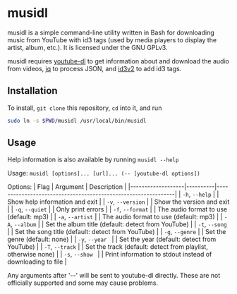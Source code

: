 # musidl
musidl is a simple command-line utility written in Bash for downloading music from YouTube with id3 tags (used by media players to display the artist, album, etc.). It is licensed under the GNU GPLv3.

musidl requires [youtube-dl](https://github.com/ytdl-org/youtube-dl) to get information about and download the audio from videos, [jq](https://github.com/stedolan/jq) to process JSON, and [id3v2](http://id3v2.sourceforge.net/) to add id3 tags.

## Installation

To install, `git clone` this repository, `cd` into it, and run
```sh
sudo ln -s $PWD/musidl /usr/local/bin/musidl
```

## Usage

Help information is also available by running `musidl --help`

Usage: `musidl [options]... [url]... (-- [youtube-dl options])`

Options:
| Flag              | Argument | Description                                                   |
|-------------------|----------|---------------------------------------------------------------|
| `-h`, `--help`    |          | Show help information and exit                                |
| `-v`, `--version` |          | Show the version and exit                                     |
| `-q`, `--quiet`   |          | Only print errors                                             |
| `-f`, `--format`  | <fmt>    | The audio format to use (default: mp3)                        |
| `-a`, `--artist`  | <name>   | The audio format to use (default: mp3)                        |
| `-A`, `--album`   | <name>   | Set the album title (default: detect from YouTube)            |
| `-t`, `--song `   | <name>   | Set the song title (default: detect from YouTube)             |
| `-g`, `--genre`   | <name>   | Set the genre (default: none)                                 |
| `-y`, `--year `   | <year>   | Set the year (default: detect from YouTube)                   |
| `-T`, `--track`   | <track>  | Set the track (default: detect from playlist, otherwise none) |
| `-s`, `--show `   |          | Print information to stdout instead of downloading to file    |

Any arguments after '--' will be sent to youtube-dl directly. These are not officially supported and some may cause problems.
